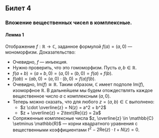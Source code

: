 ## Билет 4

### Вложение вещественных чисел в комплексные.

#### Лемма 1
Отображение $f : \mathbb{R} \to \mathbb{C}$, заданное формулой $f(a) = (a,0)$ — мономорфизм.
Доказательство:
- Очевидно, $f$ — инъекция.
- Нужно проверить, что это гомоморфизм. Пусть $a,b \in \mathbb{R}$.
- $f(a + b) = (a + b, 0) = (a, 0) + (b, 0) = f(a) + f(b)$.
- $f(ab) = (ab, 0) = (a, 0) \cdot (b, 0) = f(a)f(b)$.
- Очевидно, $\text{Im}(f) \cong \mathbb{R}$. Таким образом, $\mathbb{C}$ имеет подполе $\text{Im}(f)$, изоморфное $\mathbb{R}$. В дальнейшем мы будем отождествлять каждое вещественное число $a$ с комплексным $(a,0)$.
- Теперь можно сказать, что для любого $z = (a,b) \in \mathbb{C}$ выполнено:
  - $z \cdot \overline{z} = N(z) = a^2 + b^2$
  - $z + \overline{z} = 2\text{Re}(z) = 2a$
- Сопряженные комплексные числа $z, \overline{z} \in \mathbb{C} \setminus \mathbb{R}$ — корни квадратного уравнения с вещественными коэффициентами $t^2 - 2\text{Re}(z) \cdot t + N(z) = 0$.